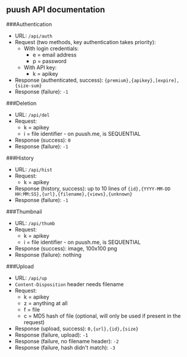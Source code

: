 puush API documentation
-----------------------

###Authentication
 - URL: `/api/auth`
 - Request (two methods, key authentication takes priority):
    - With login credentials:
        - e = email address
        - p = password
    - With API key:
        - k = apikey
 - Response (authenticated, success): `{premium},{apikey},[expire],{size-sum}`
 - Response (failure): `-1`

###Deletion
 - URL: `/api/del`
 - Request:
    - k = apikey
    - i = file identifier - on puush.me, is SEQUENTIAL
 - Response (success): `0`
 - Response (failure): `-1`

###History
 - URL: `/api/hist`
 - Request:
    - k = apikey
 - Response (history, success): up to 10 lines of `{id},{YYYY-MM-DD HH:MM:SS},{url},{filename},{views},{unknown}`
 - Response (failure): `-1`

###Thumbnail
 - URL: `/api/thumb`
 - Request:
    - k = apikey
    - i = file identifier - on puush.me, is SEQUENTIAL
 - Response (success): image, 100x100 png
 - Response (failure): nothing

###Upload
 - URL: `/api/up`
 - `Content-Disposition` header needs filename
 - Request:
    - k = apikey
    - z = anything at all
    - f = file
    - c = MD5 hash of file (optional, will only be used if present in the request)
 - Response (upload, success): `0,{url},{id},{size}`
 - Response (failure, upload): `-1`
 - Response (failure, no filename header): `-2`
 - Response (failure, hash didn't match): `-3`
